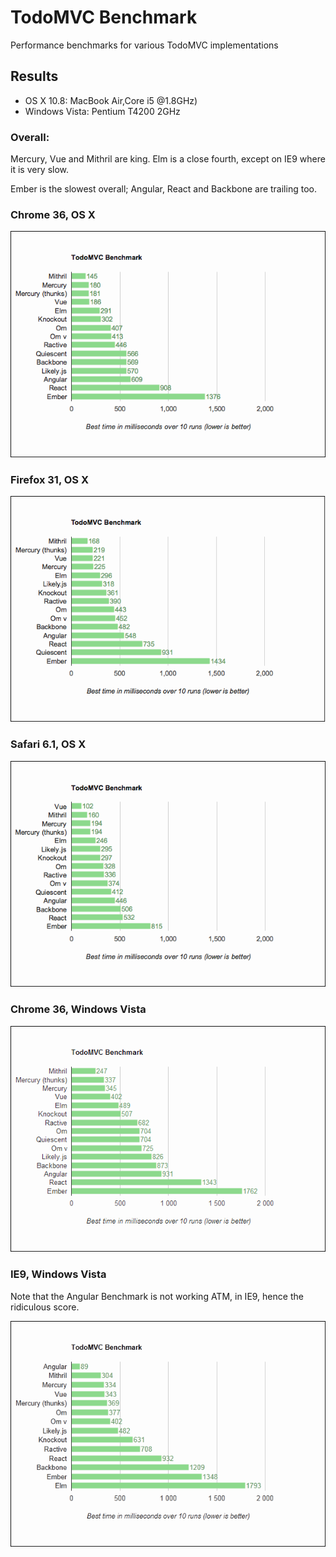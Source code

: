 # TodoMVC Benchmark

Performance benchmarks for various TodoMVC implementations

## Results 

*  OS X 10.8: MacBook Air,Core i5 @1.8GHz)
* Windows Vista: Pentium T4200 2GHz

### Overall:

Mercury, Vue and Mithril are king. Elm is a close fourth, except on IE9 where it is very slow. 

Ember is the slowest overall; Angular, React and Backbone are trailing too.

### Chrome 36, OS X
![Chrome](Chrome.png)

### Firefox 31, OS X
![Firefox](Firefox.png)

### Safari 6.1, OS X
![Safari](Safari.png)

### Chrome 36, Windows Vista

![Vista-Chrome](Vista-Chrome.png)

### IE9, Windows Vista

Note that the Angular Benchmark is not working ATM, in IE9, hence the ridiculous score.

![Vista-IE9](Vista-IE9.png)
